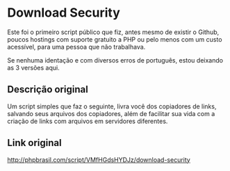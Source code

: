 # Download Security

Este foi o primeiro script público que fiz, antes mesmo de existir o Github, poucos hostings com suporte gratuito a PHP ou pelo menos com um custo acessível, para uma pessoa que não trabalhava.

Se nenhuma identação e com diversos erros de português, estou deixando as 3 versões aqui.

## Descrição original

Um script simples que faz o seguinte, livra você dos copiadores de links, salvando seus arquivos dos copiadores, além de facilitar sua vida com a criação de links com arquivos em servidores diferentes.

## Link original

<http://phpbrasil.com/script/VMfHGdsHYDJz/download-security>
